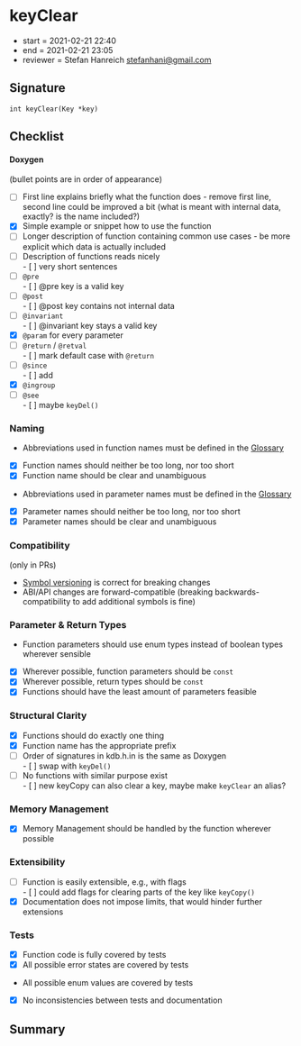 # keyClear

- start = 2021-02-21 22:40
- end = 2021-02-21 23:05
- reviewer = Stefan Hanreich <stefanhani@gmail.com>

## Signature

`int keyClear(Key *key)`

## Checklist

#### Doxygen

(bullet points are in order of appearance)

- [ ] First line explains briefly what the function does - remove first line, second line could be improved a bit
      (what is meant with internal data, exactly? is the name included?)
- [x] Simple example or snippet how to use the function
- [ ] Longer description of function containing common use cases - be more explicit which data is actually included
- [ ] Description of functions reads nicely  
       - [ ] very short sentences
- [ ] `@pre`  
       - [ ] @pre key is a valid key
- [ ] `@post`  
       - [ ] @post key contains not internal data
- [ ] `@invariant`  
       - [ ] @invariant key stays a valid key
- [x] `@param` for every parameter
- [ ] `@return` / `@retval`  
       - [ ] mark default case with `@return`
- [ ] `@since`  
       - [ ] add
- [x] `@ingroup`
- [ ] `@see`  
       - [ ] maybe `keyDel()`

### Naming

- Abbreviations used in function names must be defined in the
  [Glossary](/doc/help/elektra-glossary.md)
- [x] Function names should neither be too long, nor too short
- [x] Function name should be clear and unambiguous
- Abbreviations used in parameter names must be defined in the
  [Glossary](/doc/help/elektra-glossary.md)
- [x] Parameter names should neither be too long, nor too short
- [x] Parameter names should be clear and unambiguous

### Compatibility

(only in PRs)

- [Symbol versioning](/doc/dev/symbol-versioning.md)
  is correct for breaking changes
- ABI/API changes are forward-compatible (breaking backwards-compatibility
  to add additional symbols is fine)

### Parameter & Return Types

- Function parameters should use enum types instead of boolean types
  wherever sensible
- [x] Wherever possible, function parameters should be `const`
- [x] Wherever possible, return types should be `const`
- [x] Functions should have the least amount of parameters feasible

### Structural Clarity

- [x] Functions should do exactly one thing
- [x] Function name has the appropriate prefix
- [ ] Order of signatures in kdb.h.in is the same as Doxygen  
       - [ ] swap with `keyDel()`
- [ ] No functions with similar purpose exist  
       - [ ] new keyCopy can also clear a key, maybe make `keyClear` an alias?

### Memory Management

- [x] Memory Management should be handled by the function wherever possible

### Extensibility

- [ ] Function is easily extensible, e.g., with flags  
       - [ ] could add flags for clearing parts of the key like `keyCopy()`
- [x] Documentation does not impose limits, that would hinder further extensions

### Tests

- [x] Function code is fully covered by tests
- [x] All possible error states are covered by tests
- All possible enum values are covered by tests
- [x] No inconsistencies between tests and documentation

## Summary
